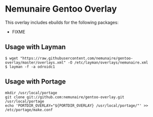 Nemunaire Gentoo Overlay
========================

This overlay includes ebuilds for the following packages:

* FIXME

Usage with Layman
-----------------

```
$ wget "https://raw.githubusercontent.com/nemunaire/gentoo-overlay/master/overlays.xml" -O /etc/layman/overlays/nemunaire.xml
$ layman -f -a odroidc1
```

Usage with Portage
------------------

```
mkdir /usr/local/portage
git clone git://github.com:nemunaire/gentoo-overlay.git /usr/local/portage
echo 'PORTDIR_OVERLAY="${PORTDIR_OVERLAY} /usr/local/portage/"' >> /etc/portage/make.conf
```
